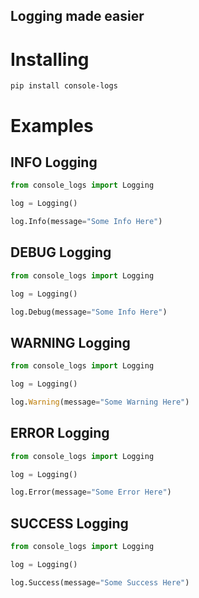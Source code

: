 ## Logging made easier

# Installing
```shell
pip install console-logs
```

# Examples
## INFO Logging
```py
from console_logs import Logging

log = Logging()

log.Info(message="Some Info Here")
```

## DEBUG Logging
```py
from console_logs import Logging

log = Logging()

log.Debug(message="Some Info Here")
```

## WARNING Logging
```py
from console_logs import Logging

log = Logging()

log.Warning(message="Some Warning Here")
```

## ERROR Logging
```py
from console_logs import Logging

log = Logging()

log.Error(message="Some Error Here")
```

## SUCCESS Logging
```py
from console_logs import Logging

log = Logging()

log.Success(message="Some Success Here")
```